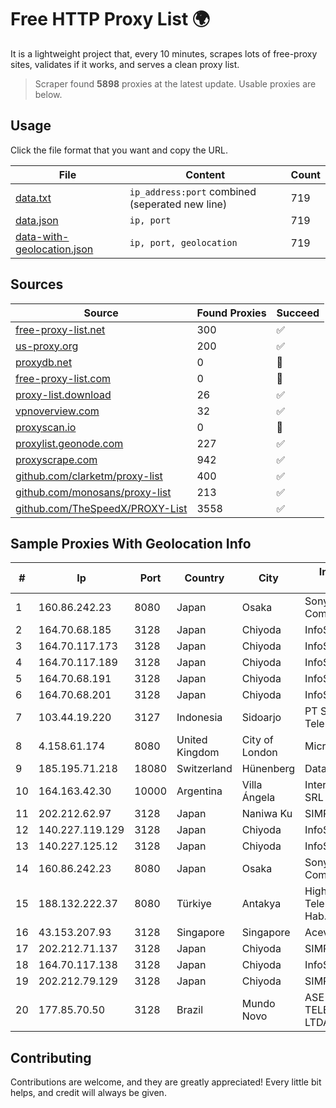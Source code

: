 
# Free HTTP Proxy List 🌍

It is a lightweight project that, every 10 minutes, scrapes lots of free-proxy sites, validates if it works, and serves a clean proxy list.


> Scraper found **5898** proxies at the latest update. Usable proxies are below.

## Usage

Click the file format that you want and copy the URL.


|File|Content|Count|
|----|-------|-----|
|[data.txt](https://raw.githubusercontent.com/themiralay/Proxy-List-World/master/data.txt)|`ip_address:port` combined (seperated new line)|719|
|[data.json](https://raw.githubusercontent.com/themiralay/Proxy-List-World/master/data.json)|`ip, port`|719|
|[data-with-geolocation.json](https://raw.githubusercontent.com/themiralay/Proxy-List-World/master/data-with-geolocation.json)|`ip, port, geolocation`|719|

## Sources

|Source|Found Proxies|Succeed|
|------|-------------|-------|
|[free-proxy-list.net](https://free-proxy-list.net)|300|✅|
|[us-proxy.org](https://www.us-proxy.org)|200|✅|
|[proxydb.net](http://proxydb.net)|0|🚫|
|[free-proxy-list.com](https://free-proxy-list.com/?page=&port=&type%5B%5D=http&type%5B%5D=https&up_time=0&search=Search)|0|🚫|
|[proxy-list.download](https://www.proxy-list.download/HTTP)|26|✅|
|[vpnoverview.com](https://vpnoverview.com/privacy/anonymous-browsing/free-proxy-servers)|32|✅|
|[proxyscan.io](https://www.proxyscan.io)|0|🚫|
|[proxylist.geonode.com](https://proxylist.geonode.com/api/proxy-list?limit=300&page=1&sort_by=lastChecked&sort_type=desc&protocols=http,https)|227|✅|
|[proxyscrape.com](https://api.proxyscrape.com/v2/?request=displayproxies&protocol=http&timeout=10000&country=all&ssl=all&anonymity=all)|942|✅|
|[github.com/clarketm/proxy-list](https://raw.githubusercontent.com/clarketm/proxy-list/master/proxy-list-raw.txt)|400|✅|
|[github.com/monosans/proxy-list](https://raw.githubusercontent.com/monosans/proxy-list/main/proxies/http.txt)|213|✅|
|[github.com/TheSpeedX/PROXY-List](https://raw.githubusercontent.com/TheSpeedX/PROXY-List/master/http.txt)|3558|✅|


## Sample Proxies With Geolocation Info

|#|Ip|Port|Country|City|Internet Service Provider|
|-|--|----|-------|----|-------------------------|
|1|160.86.242.23|8080|Japan|Osaka|Sony Network Communications Inc|
|2|164.70.68.185|3128|Japan|Chiyoda|InfoSphere|
|3|164.70.117.173|3128|Japan|Chiyoda|InfoSphere|
|4|164.70.117.189|3128|Japan|Chiyoda|InfoSphere|
|5|164.70.68.191|3128|Japan|Chiyoda|InfoSphere|
|6|164.70.68.201|3128|Japan|Chiyoda|InfoSphere|
|7|103.44.19.220|3127|Indonesia|Sidoarjo|PT Sarana Intimedia Telematika|
|8|4.158.61.174|8080|United Kingdom|City of London|Microsoft Corporation|
|9|185.195.71.218|18080|Switzerland|Hünenberg|Datasource AG|
|10|164.163.42.30|10000|Argentina|Villa Ángela|Interret Villa Angela SRL|
|11|202.212.62.97|3128|Japan|Naniwa Ku|SIMPLEIA|
|12|140.227.119.129|3128|Japan|Chiyoda|InfoSphere|
|13|140.227.125.12|3128|Japan|Chiyoda|InfoSphere|
|14|160.86.242.23|8080|Japan|Osaka|Sony Network Communications Inc|
|15|188.132.222.37|8080|Türkiye|Antakya|High Speed Telekomunikasyon ve Hab. Hiz. Ltd. Sti.|
|16|43.153.207.93|3128|Singapore|Singapore|Aceville Pte.ltd|
|17|202.212.71.137|3128|Japan|Chiyoda|SIMPLEIA|
|18|164.70.117.138|3128|Japan|Chiyoda|InfoSphere|
|19|202.212.79.129|3128|Japan|Chiyoda|SIMPLEIA|
|20|177.85.70.50|3128|Brazil|Mundo Novo|ASE TELECOMUNICAÇÕES LTDA ME|



## Contributing

Contributions are welcome, and they are greatly appreciated! Every
little bit helps, and credit will always be given.

